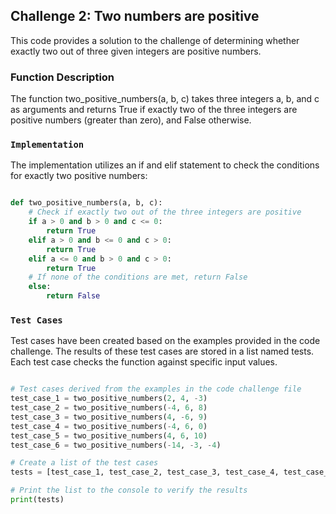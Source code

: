 ## Challenge 2: Two numbers are positive

This code provides a solution to the challenge of determining whether exactly two out of three given integers are positive numbers.

### Function Description

The function two_positive_numbers(a, b, c) takes three integers a, b, and c as arguments and returns True if exactly two of the three integers are positive numbers (greater than zero), and False otherwise.

### `Implementation`

The implementation utilizes an if and elif statement to check the conditions for exactly two positive numbers:

```python

def two_positive_numbers(a, b, c):
    # Check if exactly two out of the three integers are positive
    if a > 0 and b > 0 and c <= 0:
        return True
    elif a > 0 and b <= 0 and c > 0:
        return True
    elif a <= 0 and b > 0 and c > 0:
        return True
    # If none of the conditions are met, return False
    else:
        return False

```

### `Test Cases`

Test cases have been created based on the examples provided in the code challenge. The results of these test cases are stored in a list named tests. Each test case checks the function against specific input values.

```python

# Test cases derived from the examples in the code challenge file
test_case_1 = two_positive_numbers(2, 4, -3)
test_case_2 = two_positive_numbers(-4, 6, 8)
test_case_3 = two_positive_numbers(4, -6, 9)
test_case_4 = two_positive_numbers(-4, 6, 0)
test_case_5 = two_positive_numbers(4, 6, 10)
test_case_6 = two_positive_numbers(-14, -3, -4)

# Create a list of the test cases
tests = [test_case_1, test_case_2, test_case_3, test_case_4, test_case_5, test_case_6]

# Print the list to the console to verify the results
print(tests)

```